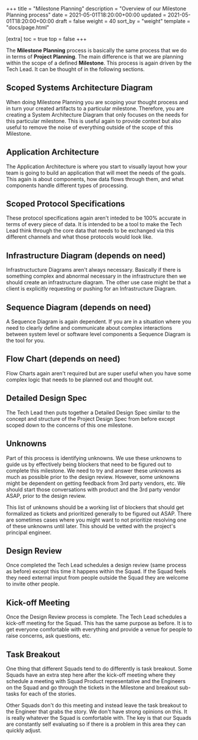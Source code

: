 +++
title = "Milestone Planning"
description = "Overview of our Milestone Planning process"
date = 2021-05-01T18:20:00+00:00
updated = 2021-05-01T18:20:00+00:00
draft = false
weight = 40
sort_by = "weight"
template = "docs/page.html"

[extra]
toc = true
top = false
+++

The **Milestone Planning** process is basically the same process that we do in terms of **Project Planning**. The main difference is that we are planning within the scope of a defined **Milestone**. This process is again driven by the Tech Lead. It can be thought of in the following sections.

## Scoped Systems Architecture Diagram

When doing Milestone Planning you are scoping your thought process and in turn your created artifacts to a particular milestone. Therefore, you are creating a System Architecture Diagram that only focuses on the needs for this particular milestone. This is useful again to provide context but also useful to remove the noise of everything outside of the scope of this Milestone.

## Application Architecture

The Application Architecture is where you start to visually layout how your team is going to build an application that will meet the needs of the goals. This again is about components, how data flows through them, and what components handle different types of processing.

## Scoped Protocol Specifications

These protocol specifications again aren't inteded to be 100% accurate in terms of every piece of data. It is intended to be a tool to make the Tech Lead think through the core data that needs to be exchanged via this different channels and what those protocols would look like.

## Infrastructure Diagram (depends on need)

Infrastructucture Diagrams aren't always necessary. Basically if there is something complex and abnormal necessary in the infrastructure then we should create an infrastructure diagram. The other use case might be that a client is explicitly requesting or pushing for an Infrastructure Diagram.

## Sequence Diagram (depends on need)

A Sequence Diagram is again dependent. If you are in a situation where you need to clearly define and communicate about complex interactions between system level or software level components a Sequence Diagram is the tool for you.

## Flow Chart (depends on need)

Flow Charts again aren't required but are super useful when you have some complex logic that needs to be planned out and thought out.

## Detailed Design Spec

The Tech Lead then puts together a Detailed Design Spec similar to the concept and structure of the Project Design Spec from before except scoped down to the concerns of this one milestone.

## Unknowns

Part of this process is identifying unknowns. We use these unknowns to guide us by effectively being blockers that need to be figured out to complete this milestone. We need to try and answer these unknowns as much as possible prior to the design review. However, some unknowns might be dependent on getting feedback from 3rd party vendors, etc. We should start those conversations with product and the 3rd party vendor ASAP, prior to the design review.

This list of unknowns should be a working list of blockers that should get formalized as tickets and prioritized generally to be figured out ASAP. There are sometimes cases where you might want to not prioritize resolving one of these unknowns until later. This should be vetted with the project's principal engineer.

## Design Review

Once completed the Tech Lead schedules a design review (same process as before) except this time it happens within the Squad. If the Squad feels they need external imput from people outside the Squad they are welcome to invite other people.

## Kick-off Meeting

Once the Design Review process is complete. The Tech Lead schedules a kick-off meeting for the Squad. This has the same purpose as before. It is to get everyone comfortable with everything and provide a venue for people to raise concerns, ask questions, etc.

## Task Breakout

One thing that different Squads tend to do differently is task breakout. Some Squads have an extra step here after the kick-off meeting where they schedule a meeting with Squad Product representative and the Engineers on the Squad and go through the tickets in the Milestone and breakout sub-tasks for each of the stories.

Other Squads don't do this meeting and instead leave the task breakout to the Engineer that grabs the story. We don't have strong opinions on this. It is really whatever the Squad is comfortable with. The key is that our Squads are constantly self evaluating so if there is a problem in this area they can quickly adjust.
